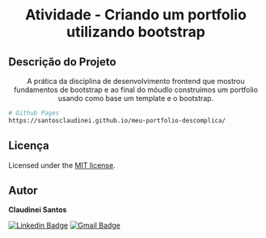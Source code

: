 <h1 align="center">Atividade - Criando um portfolio utilizando bootstrap</h1>

## Descrição do Projeto

<p align="center">A prática da disciplina de desenvolvimento frontend que mostrou fundamentos de bootstrap e ao final do móudlo construimos um portfolio usando como base um template e o bootstrap.
</p>

```bash
# Github Pages
https://santosclaudinei.github.io/meu-portfolio-descomplica/
```

## Licença

Licensed under the [MIT license](LICENSE).

## Autor

<b>Claudinei Santos</b>

[![Linkedin Badge](https://img.shields.io/badge/-Claudinei-blue?style=flat-square&logo=Linkedin&logoColor=white&link=https://www.linkedin.com/in/claudinei-santos-ti/)](https://www.linkedin.com/in/claudinei-santos-ti/)
[![Gmail Badge](https://img.shields.io/badge/-santos.devclaudinei@gmail.com-c14438?style=flat-square&logo=Gmail&logoColor=white&link=mailto:santos.devclaudinei@gmail.com)](mailto:santos.devclaudinei@gmail.com)